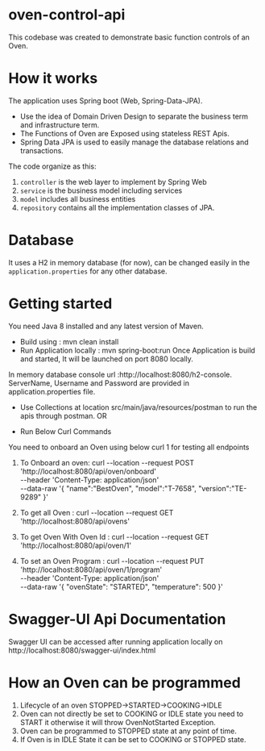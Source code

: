 # oven-control-api

This codebase was created to demonstrate basic function controls of an Oven.

# How it works

The application uses Spring boot (Web, Spring-Data-JPA).

- Use the idea of Domain Driven Design to separate the business term and infrastructure term.
- The Functions of Oven are Exposed using stateless REST Apis.
- Spring Data JPA is used to easily manage the database relations and transactions.

The code organize as this:

1. `controller` is the web layer to implement by Spring Web
2. `service` is the business model including services
3. `model` includes all business entities
4. `repository` contains all the implementation classes of JPA.

# Database

It uses a H2 in memory database (for now), can be changed easily in the `application.properties` for any other database.

# Getting started

You need Java 8 installed and any latest version of Maven.

- Build using : mvn clean install
- Run Application locally : mvn spring-boot:run
  Once Application is build and started, It will be launched on port 8080 locally.

In memory database console url :http://localhost:8080/h2-console.
ServerName, Username and Password are provided in application.properties file.

- Use Collections at location src/main/java/resources/postman to run the apis through postman.
  OR

* Run Below Curl Commands

You need to onboard an Oven using below curl 1 for testing all endpoints

1.  To Onboard an oven: curl --location --request POST 'http://localhost:8080/api/oven/onboard' \
    --header 'Content-Type: application/json' \
    --data-raw '{
    "name":"BestOven",
    "model":"T-7658",
    "version":"TE-9289"
}'

2.  To get all Oven : curl --location --request GET 'http://localhost:8080/api/ovens'

3.  To get Oven With Oven Id : curl --location --request GET 'http://localhost:8080/api/oven/1'

4.  To set an Oven Program : curl --location --request PUT 'http://localhost:8080/api/oven/1/program' \
     --header 'Content-Type: application/json' \
     --data-raw '{
    "ovenState": "STARTED",
    "temperature": 500
    }'

# Swagger-UI Api Documentation

Swagger UI can be accessed after running application locally on http://localhost:8080/swagger-ui/index.html
 
# How an Oven can be programmed

1. Lifecycle of an oven STOPPED->STARTED->COOKING->IDLE
2. Oven can not directly be set to COOKING or IDLE state you need to START it otherwise it will throw OvenNotStarted Exception.
3. Oven can be programmed to STOPPED state at any point of time.
4. If Oven is in IDLE State it can be set to COOKING or STOPPED state.
